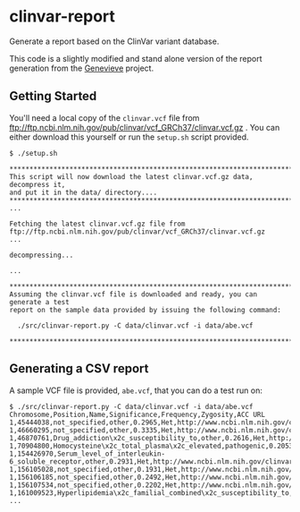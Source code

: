 clinvar-report
===

Generate a report based on the ClinVar variant database.

This code is a slightly modified and stand alone version of the report generation from the [Genevieve](https://github.com/PersonalGenomesOrg/genevieve) project.

Getting Started
----

You'll need a local copy of the `clinvar.vcf` file from ftp://ftp.ncbi.nlm.nih.gov/pub/clinvar/vcf_GRCh37/clinvar.vcf.gz .
You can either download this yourself or run the `setup.sh` script provided.

```
$ ./setup.sh

********************************************************************************
This script will now download the latest clinvar.vcf.gz data, decompress it,
and put it in the data/ directory....
********************************************************************************
...

Fetching the latest clinvar.vcf.gz file from ftp://ftp.ncbi.nlm.nih.gov/pub/clinvar/vcf_GRCh37/clinvar.vcf.gz
...

decompressing...

...

********************************************************************************
Assuming the clinvar.vcf file is downloaded and ready, you can generate a test
report on the sample data provided by issuing the following command:

  ./src/clinvar-report.py -C data/clinvar.vcf -i data/abe.vcf

********************************************************************************

```

Generating a CSV report
----

A sample VCF file is provided, `abe.vcf`, that you can do a test run on:

```
$ ./src/clinvar-report.py -C data/clinvar.vcf -i data/abe.vcf
Chromosome,Position,Name,Significance,Frequency,Zygosity,ACC URL
1,45444038,not_specified,other,0.2965,Het,http://www.ncbi.nlm.nih.gov/clinvar/RCV000081999.4
1,46660295,not_specified,other,0.3335,Het,http://www.ncbi.nlm.nih.gov/clinvar/RCV000081805.4
1,46870761,Drug_addiction\x2c_susceptibility_to,other,0.2616,Het,http://www.ncbi.nlm.nih.gov/clinvar/RCV000007116.2
1,70904800,Homocysteine\x2c_total_plasma\x2c_elevated,pathogenic,0.2053,Het,http://www.ncbi.nlm.nih.gov/clinvar/RCV000003075.1
1,154426970,Serum_level_of_interleukin-6_soluble_receptor,other,0.2931,Het,http://www.ncbi.nlm.nih.gov/clinvar/RCV000015767.1
1,156105028,not_specified,other,0.1931,Het,http://www.ncbi.nlm.nih.gov/clinvar/RCV000041374.5
1,156106185,not_specified,other,0.2492,Het,http://www.ncbi.nlm.nih.gov/clinvar/RCV000041315.5
1,156107534,not_specified,other,0.2202,Het,http://www.ncbi.nlm.nih.gov/clinvar/RCV000041327.4
1,161009523,Hyperlipidemia\x2c_familial_combined\x2c_susceptibility_to,other,0.1703,Het,http://www.ncbi.nlm.nih.gov/clinvar/RCV000013088.1
...
```



